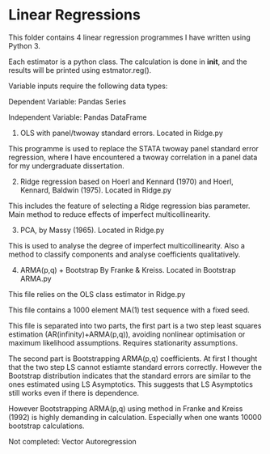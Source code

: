 # Linear Regressions 

This folder contains 4 linear regression programmes I have written using Python 3. 

Each estimator is a python class. The calculation is done in __init__, and the results will be printed using estmator.reg(). 

Variable inputs require the following data types:

  Dependent Variable: Pandas Series
  
  Independent Variable: Pandas DataFrame 
  

1) OLS with panel/twoway standard errors. Located in Ridge.py

This programme is used to replace the STATA twoway panel standard error regression, where I have encountered a twoway correlation in a panel data for my undergraduate dissertation. 

2) Ridge regression based on Hoerl and Kennard (1970) and Hoerl, Kennard, Baldwin (1975). Located in Ridge.py

This includes the feature of selecting a Ridge regression bias parameter. Main method to reduce effects of imperfect multicollinearity. 

3) PCA, by Massy (1965). Located in Ridge.py 

This is used to analyse the degree of imperfect multicollinearity. Also a method to classify components and analyse coefficients qualitatively. 

4) ARMA(p,q) + Bootstrap By Franke & Kreiss. Located in Bootstrap ARMA.py 

This file relies on the OLS class estimator in Ridge.py 

This file contains a 1000 element MA(1) test sequence with a fixed seed. 

This file is separated into two parts, the first part is a two step least squares estimation (AR(infinity)+ARMA(p,q)), avoiding nonlinear optimisation or maximum likelihood assumptions. Requires stationarity assumptions. 

The second part is Bootstrapping ARMA(p,q) coefficients. At first I thought that the two step LS cannot estiamte standard errors correctly. However the Bootstrap distribution indicates that the standard errors are similar to the ones estimated using LS Asymptotics. This suggests that LS Asymptotics still works even if there is dependence. 

However Bootstrapping ARMA(p,q) using method in Franke and Kreiss (1992) is highly demanding in calculation. Especially when one wants 10000 bootstrap calculations. 

Not completed: 
Vector Autoregression 
